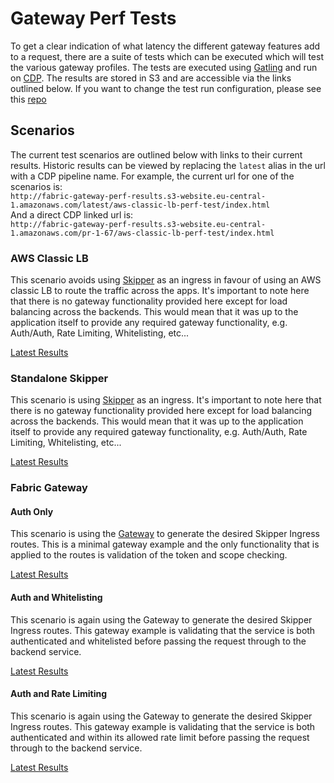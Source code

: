 # Gateway Perf Tests
To get a clear indication of what latency the different gateway features add to a request, there are a 
suite of tests which can be executed which will test the various gateway profiles. The tests are executed
using [Gatling](https://gatling.io/) and run on [CDP](https://dev.zalando.net/pipelines?deploymentUnit=gateway-perf-tests&teams=fabric).
The results are stored in S3 and are accessible via the links outlined below. If you want to change the test
run configuration, please see this [repo](https://github.bus.zalan.do/fabric/gateway-perf-tests)

## Scenarios
The current test scenarios are outlined below with links to their current results. Historic results can be viewed
by replacing the `latest` alias in the url with a CDP pipeline name. For example, the current url for
one of the scenarios is:    
`http://fabric-gateway-perf-results.s3-website.eu-central-1.amazonaws.com/latest/aws-classic-lb-perf-test/index.html`    
And a direct CDP linked url is:    
`http://fabric-gateway-perf-results.s3-website.eu-central-1.amazonaws.com/pr-1-67/aws-classic-lb-perf-test/index.html`    

### AWS Classic LB
This scenario avoids using [Skipper](https://opensource.zalando.com/skipper/) as an ingress in favour of using
an AWS classic LB to route the traffic across the apps. It's important to note here that there is no
gateway functionality provided here except for load balancing across the backends. This would mean that it was up 
to the application itself to provide any required gateway functionality, e.g. Auth/Auth, Rate Limiting, 
Whitelisting, etc...

[Latest Results](http://fabric-gateway-perf-results.s3-website.eu-central-1.amazonaws.com/latest/gateway-perf-aws-classic/index.html)

### Standalone Skipper
This scenario is using [Skipper](https://opensource.zalando.com/skipper/) as an ingress. It's important to note 
here that there is no gateway functionality provided here except for load balancing across the backends. 
This would mean that it was up to the application itself to provide any required gateway functionality, 
e.g. Auth/Auth, Rate Limiting, Whitelisting, etc...

[Latest Results](http://fabric-gateway-perf-results.s3-website.eu-central-1.amazonaws.com/latest/gateway-perf-skipper-standalone/index.html)

### Fabric Gateway
#### Auth Only
This scenario is using the [Gateway](https://fabric.docs.zalando.net/fabric-gateway/) to generate the
desired Skipper Ingress routes. This is a minimal gateway example and the only functionality that is applied
to the routes is validation of the token and scope checking.

[Latest Results](http://fabric-gateway-perf-results.s3-website.eu-central-1.amazonaws.com/latest/gw-perf-minimal/index.html)

#### Auth and Whitelisting
This scenario is again using the Gateway to generate the desired Skipper Ingress routes. This gateway example 
is validating that the service is both authenticated and whitelisted before passing the request through to the
backend service.

[Latest Results](http://fabric-gateway-perf-results.s3-website.eu-central-1.amazonaws.com/latest/gw-perf-whitelist/index.html)

#### Auth and Rate Limiting
This scenario is again using the Gateway to generate the desired Skipper Ingress routes. This gateway example 
is validating that the service is both authenticated and within its allowed rate limit before passing the 
request through to the backend service.

[Latest Results](http://fabric-gateway-perf-results.s3-website.eu-central-1.amazonaws.com/latest/gw-perf-ratelimit/index.html)
